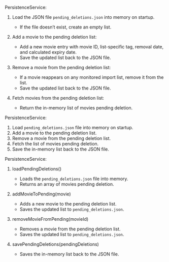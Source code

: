 PersistenceService:

1. Load the JSON file `pending_deletions.json` into memory on startup.

   - If the file doesn’t exist, create an empty list.

2. Add a movie to the pending deletion list:

   - Add a new movie entry with movie ID, list-specific tag, removal date, and calculated expiry date.
   - Save the updated list back to the JSON file.

3. Remove a movie from the pending deletion list:

   - If a movie reappears on any monitored import list, remove it from the list.
   - Save the updated list back to the JSON file.

4. Fetch movies from the pending deletion list:
   - Return the in-memory list of movies pending deletion.

PersistenceService:

1. Load `pending_deletions.json` file into memory on startup.
2. Add a movie to the pending deletion list.
3. Remove a movie from the pending deletion list.
4. Fetch the list of movies pending deletion.
5. Save the in-memory list back to the JSON file.

PersistenceService:

1. loadPendingDeletions()

   - Loads the `pending_deletions.json` file into memory.
   - Returns an array of movies pending deletion.

2. addMovieToPending(movie)

   - Adds a new movie to the pending deletion list.
   - Saves the updated list to `pending_deletions.json`.

3. removeMovieFromPending(movieId)

   - Removes a movie from the pending deletion list.
   - Saves the updated list to `pending_deletions.json`.

4. savePendingDeletions(pendingDeletions)
   - Saves the in-memory list back to the JSON file.

